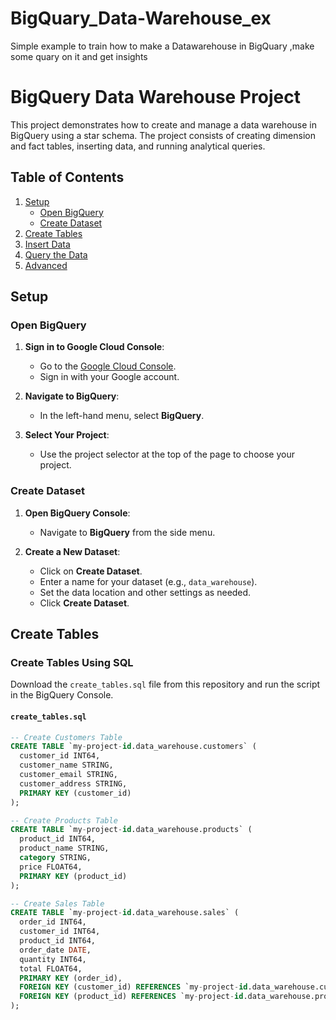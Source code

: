 # BigQuary_Data-Warehouse_ex
Simple example to train how to make a Datawarehouse in BigQuary ,make some quary on it and get insights
# BigQuery Data Warehouse Project

This project demonstrates how to create and manage a data warehouse in BigQuery using a star schema. The project consists of creating dimension and fact tables, inserting data, and running analytical queries.

## Table of Contents
1. [Setup](#setup)
   - [Open BigQuery](#open-bigquery)
   - [Create Dataset](#create-dataset)
2. [Create Tables](#create-tables)
3. [Insert Data](#insert-data)
4. [Query the Data](#query-the-data)
5. [Advanced](#advanced)

## Setup

### Open BigQuery
1. **Sign in to Google Cloud Console**:
   - Go to the [Google Cloud Console](https://console.cloud.google.com/).
   - Sign in with your Google account.

2. **Navigate to BigQuery**:
   - In the left-hand menu, select **BigQuery**.

3. **Select Your Project**:
   - Use the project selector at the top of the page to choose your project.

### Create Dataset
1. **Open BigQuery Console**:
   - Navigate to **BigQuery** from the side menu.

2. **Create a New Dataset**:
   - Click on **Create Dataset**.
   - Enter a name for your dataset (e.g., `data_warehouse`).
   - Set the data location and other settings as needed.
   - Click **Create Dataset**.

## Create Tables

### Create Tables Using SQL
Download the `create_tables.sql` file from this repository and run the script in the BigQuery Console.

#### `create_tables.sql`
```sql
-- Create Customers Table
CREATE TABLE `my-project-id.data_warehouse.customers` (
  customer_id INT64,
  customer_name STRING,
  customer_email STRING,
  customer_address STRING,
  PRIMARY KEY (customer_id)
);

-- Create Products Table
CREATE TABLE `my-project-id.data_warehouse.products` (
  product_id INT64,
  product_name STRING,
  category STRING,
  price FLOAT64,
  PRIMARY KEY (product_id)
);

-- Create Sales Table
CREATE TABLE `my-project-id.data_warehouse.sales` (
  order_id INT64,
  customer_id INT64,
  product_id INT64,
  order_date DATE,
  quantity INT64,
  total FLOAT64,
  PRIMARY KEY (order_id),
  FOREIGN KEY (customer_id) REFERENCES `my-project-id.data_warehouse.customers`(customer_id),
  FOREIGN KEY (product_id) REFERENCES `my-project-id.data_warehouse.products`(product_id)
);
